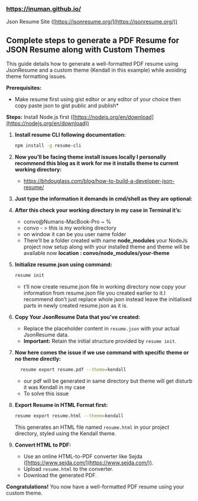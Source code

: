 ### https://inuman.github.io/

Json Resume Site ([https://jsonresume.org/](https://jsonresume.org/))

## Complete steps to generate a PDF Resume for JSON Resume along with Custom Themes

This guide details how to generate a well-formatted PDF resume using JsonResume and a custom theme (Kendall in this example) while avoiding theme formatting issues.

**Prerequisites:**

* Make resume first using gist editor or any editor of your choice then copy paste json to gist public and publish*
  
**Steps:**
 Install Node.js first ([https://nodejs.org/en/download](https://nodejs.org/en/download))

1. **Install resume CLI following documentation:**

   ```bash
   npm install -g resume-cli
   ```

2. **Now you’ll be facing theme install issues locally I personally recommend this blog as it work for me it installs theme to current working directory:**

   - https://bhdouglass.com/blog/how-to-build-a-developer-json-resume/

3. **Just type the information it demands in cmd/shell as they are optional:**

4. **After this check your working directory in my case in Terminal it’s:**
   
   - convo@Numans-MacBook-Pro ~ %
   - convo - > this is my working directory
   - on window it can be you user name folder
   - There’ll be a folder created with name **node_modules** your NodeJs project now setup along with your installed theme and theme will be available now **location : convo/node_modules/your-theme**

6. **Initialize resume.json using command:**

   ```bash
   resume init
   ```
   - t’ll now create resume.json file in working directory now copy your information from resume.json file you created earlier to it.I recommend don’t just replace whole json instead leave the initialised parts in newly created resume.json as it is.
    
7. **Copy Your JsonResume Data that you've created:**
   - Replace the placeholder content in `resume.json` with your actual JsonResume data.
   - **Important:** Retain the initial structure provided by `resume init`.

8. **Now here comes the issue if we use command with specific theme or no theme directly:**
   ```bash
     resume export resume.pdf --theme=kendall
     ```
   - our pdf will be generated in same directory but theme will get disturb it was Kendall in my case
   - To solve this issue

8. **Export Resume in HTML Format first:**

   ```bash
   resume export resume.html --theme=kendall
   ```

   This generates an HTML file named `resume.html` in your project directory, styled using the Kendall theme.

9. **Convert HTML to PDF:**

   - Use an online HTML-to-PDF converter like Sejda ([https://www.sejda.com/](https://www.sejda.com/)).
   - Upload `resume.html` to the converter.
   - Download the generated PDF.

**Congratulations!** You now have a well-formatted PDF resume using your custom theme.

